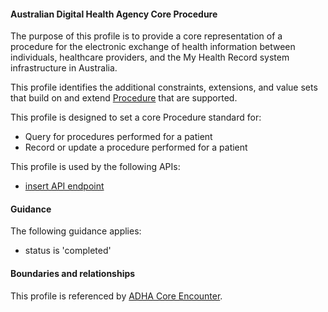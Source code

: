 #### Australian Digital Health Agency Core Procedure
The purpose of this profile is to provide a core representation of a procedure for the electronic exchange of health information between individuals, healthcare providers, and the My Health Record system infrastructure in Australia.

This profile identifies the additional constraints, extensions, and value sets that build on and extend [Procedure](http://hl7.org/fhir/R4/procedure.html) that are supported. 

This profile is designed to set a core Procedure standard for:
* Query for procedures performed for a patient
* Record or update a procedure performed for a patient

This profile is used by the following APIs:
* [insert API endpoint](StructureDefinition-TBD-1.html)


#### Guidance
The following guidance applies:
* status is 'completed'

#### Boundaries and relationships
This profile is referenced by 
[ADHA Core Encounter](StructureDefinition-dh-encounter-core-1.html). 
